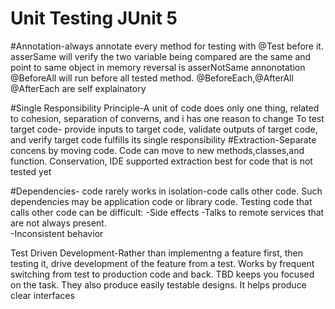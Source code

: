 # Unit Testing JUnit 5
#Annotation-always annotate every method for testing with @Test before it. 
asserSame will verify the two variable being compared are the same and point to same object in memory
reversal is asserNotSame
annonotation @BeforeAll will run before all tested method. @BeforeEach,@AfterAll @AfterEach are self explainatory 

#Single Responsibility Principle-A unit of code does only one thing, related to cohesion, separation of converns,
and i has one reason to change
To test target code- provide inputs to target code, validate outputs of target code, and verify target code fulfills
its single responsibility 
#Extraction-Separate concens by moving code. Code can move to new methods,classes,and function. 
Conservation, IDE supported extraction best for code that is not tested yet 

#Dependencies- code rarely works in isolation-code calls other code. Such dependencies may be application code or library code. Testing code that calls other code can be difficult:
-Side effects 
-Talks to remote services that are not always present.   
-Inconsistent behavior 

Test Driven Development-Rather than implementng a feature first, then testing it, drive development of
the feature from a test. Works by frequent switching from test to production code and back.
TBD keeps you focused on the task. They also produce easily testable designs. It helps produce clear interfaces 



